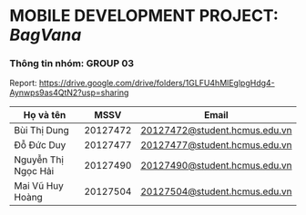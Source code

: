 # MOBILE DEVELOPMENT PROJECT: **_BagVana_**

### Thông tin nhóm: GROUP 03
Report: https://drive.google.com/drive/folders/1GLFU4hMlEglpgHdg4-Aynwps9as4QtN2?usp=sharing

| Họ và tên           |   MSSV   | Email                         |
| ------------------- | :------: | ----------------------------- |
| Bùi Thị Dung        | 20127472 | 20127472@student.hcmus.edu.vn |
| Đỗ Đức Duy          | 20127477 | 20127477@student.hcmus.edu.vn |
| Nguyễn Thị Ngọc Hải | 20127490 | 20127490@student.hcmus.edu.vn |
| Mai Vũ Huy Hoàng    | 20127504 | 20127504@student.hcmus.edu.vn |
